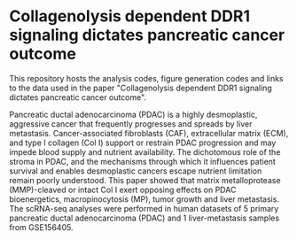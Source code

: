 # Collagenolysis dependent DDR1 signaling dictates pancreatic cancer outcome
This repository hosts the analysis codes, figure generation codes and links to the data used in the paper "Collagenolysis dependent DDR1 signaling dictates pancreatic cancer outcome". 

Pancreatic ductal adenocarcinoma (PDAC) is a highly desmoplastic, aggressive cancer that frequently progresses and spreads by liver metastasis. Cancer-associated fibroblasts (CAF), extracellular matrix (ECM), and type I collagen (Col I) support or restrain PDAC progression and may impede blood supply and nutrient availability. The dichotomous role of the stroma in PDAC, and the mechanisms through which it influences patient survival and enables desmoplastic cancers escape nutrient limitation remain poorly understood. This paper showed that matrix metalloprotease (MMP)-cleaved or intact Col I exert opposing effects on PDAC bioenergetics, macropinocytosis (MP), tumor growth and liver metastasis. The scRNA-seq analyses were performed in human datasets of 5 primary pancreatic ductal adenocarcinoma (PDAC) and 1 liver-metastasis samples from GSE156405.


